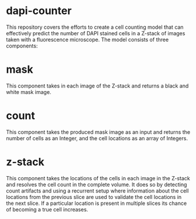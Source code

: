 # dapi-counter

This repository covers the efforts to create a cell counting model that can effectively predict the number of DAPI stained cells in a Z-stack of images taken with a fluorescence microscope.
The model consists of three components:

# mask
This component takes in each image of the Z-stack and returns a black and white mask image.

# count 
This component takes the produced mask image as an input and returns the number of cells as an Integer, and the cell locations as an array of Integers.

# z-stack
This component takes the locations of the cells in each image in the Z-stack and resolves the cell count in the complete volume.
It does so by detecting count artifacts and using a recurrent setup where information about the cell locations from the previous slice are used to validate the cell locations in the next slice.
If a particular location is present in multiple slices its chance of becoming a true cell increases.
